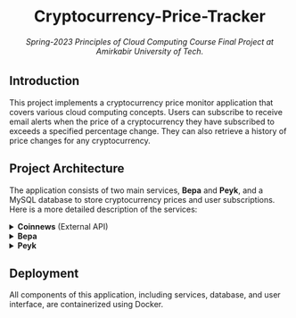 <h1 align="center">Cryptocurrency-Price-Tracker</h1>
<h6 align="center">Spring-2023 Principles of Cloud Computing Course Final Project at Amirkabir University of Tech.</h6>


## Introduction
This project implements a cryptocurrency price monitor application that covers various cloud computing concepts. Users can subscribe to receive email alerts when the price of a cryptocurrency they have subscribed to exceeds a specified percentage change. They can also retrieve a history of price changes for any cryptocurrency. 


## Project Architecture
The application consists of two main services, **Bepa** and **Peyk**, and a MySQL database to store cryptocurrency prices and user subscriptions.
Here is a more detailed description of the services:

<details>
<summary><strong>Coinnews</strong> (External API)</summary>
This service provides fake cryptocurrency data for testing purposes. It has three endpoints for retrieving the list of active cryptocurrencies, their current prices, and their price history. The full description of this service can be found <a href="https://github.com/amirhnajafiz-archive/coinnews">here</a>.
</details>

<details>
<summary><strong>Bepa</strong></summary>
This service runs every 3 minutes (by a CronJob) and performs two key functions:
<ol>
  <li><strong>Price Fetching:</strong> It sends requests to the Coinnews API to retrieve the latest cryptocurrency prices and writes the data to the database table.</li>
  <li><strong>Alerting:</strong> It calculates the percentage change for each cryptocurrency against the last recorded price and checks if any user subscription triggers an alert based on the configured percentage threshold. If an alert is triggered, the service sends an email notification to the subscribed user using the Mailgun service.</li>
</ol>
</details>

<details>
<summary><strong>Peyk</strong></summary>
This service provides two endpoints:
<ol>
  <li><strong>Price:</strong> Returns the price history of a cryptocurrency.</li>
  <li><strong>Subscribe:</strong> Allows users to subscribe to price changes for a specific cryptocurrency. It requires the user's email, the cryptocurrency's name, and the desired percentage change threshold.</li>
</ol>
</details>

## Deployment
All components of this application, including services, database, and user interface, are containerized using Docker. 


